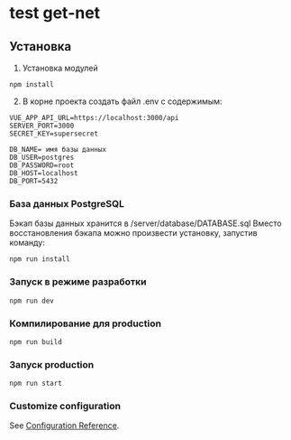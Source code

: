 # test get-net

## Установка
1. Установка модулей
```
npm install
```
2. В корне проекта создать файл .env с содержимым:
```
VUE_APP_API_URL=https://localhost:3000/api
SERVER_PORT=3000
SECRET_KEY=supersecret

DB_NAME= имя базы данных
DB_USER=postgres
DB_PASSWORD=root
DB_HOST=localhost
DB_PORT=5432
```


### База данных PostgreSQL
Бэкап базы данных хранится в /server/database/DATABASE.sql
Вместо восстановления бэкапа можно произвести установку, запустив команду:
```
npm run install
```

### Запуск в режиме разработки
```
npm run dev
```

### Компилирование для production
```
npm run build
```

### Запуск production
```
npm run start
```

### Customize configuration
See [Configuration Reference](https://cli.vuejs.org/config/).
